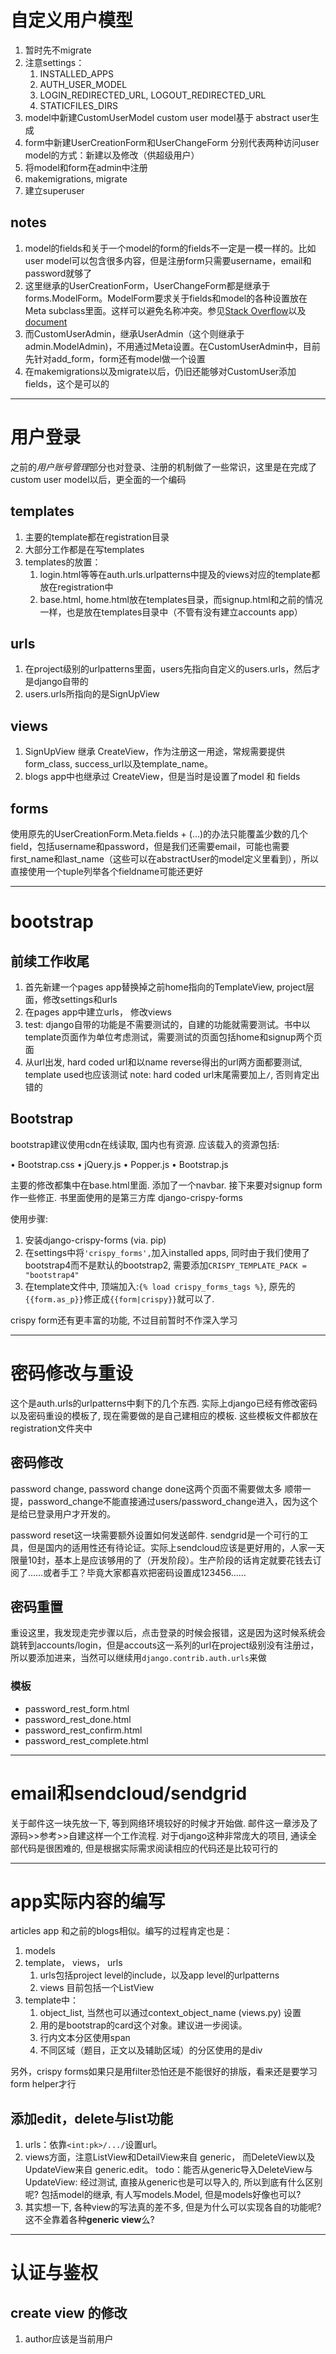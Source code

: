 # 自定义用户模型

1. 暂时先不migrate
2. 注意settings：
    1. INSTALLED_APPS
    2. AUTH_USER_MODEL
    3. LOGIN_REDIRECTED_URL, LOGOUT_REDIRECTED_URL
    4. STATICFILES_DIRS   
3. model中新建CustomUserModel
    custom user model基于 abstract user生成
4. form中新建UserCreationForm和UserChangeForm
    分别代表两种访问user model的方式：新建以及修改（供超级用户）
5. 将model和form在admin中注册
6. makemigrations, migrate
6. 建立superuser

## notes

1. model的fields和关于一个model的form的fields不一定是一模一样的。比如user model可以包含很多内容，但是注册form只需要username，email和password就够了
2. 这里继承的UserCreationForm，UserChangeForm都是继承于forms.ModelForm。ModelForm要求关于fields和model的各种设置放在Meta subclass里面。这样可以避免名称冲突。参见[Stack Overflow](https://stackoverflow.com/a/39476404)以及[document](https://docs.djangoproject.com/en/stable/topics/forms/modelforms/)
3. 而CustomUserAdmin，继承UserAdmin（这个则继承于admin.ModelAdmin)，不用通过Meta设置。在CustomUserAdmin中，目前先针对add_form，form还有model做一个设置
4. 在makemigrations以及migrate以后，仍旧还能够对CustomUser添加fields，这个是可以的

---

# 用户登录

之前的*用户账号管理*部分也对登录、注册的机制做了一些常识，这里是在完成了custom user model以后，更全面的一个编码

## templates

1. 主要的template都在registration目录
2. 大部分工作都是在写templates
3. templates的放置：
    1. login.html等等在auth.urls.urlpatterns中提及的views对应的template都放在registration中
    2. base.html, home.html放在templates目录，而signup.html和之前的情况一样，也是放在templates目录中（不管有没有建立accounts app）

## urls

1. 在project级别的urlpatterns里面，users先指向自定义的users.urls，然后才是django自带的
2. users.urls所指向的是SignUpView

## views

1. SignUpView 继承 CreateView，作为注册这一用途，常规需要提供form_class, success_url以及template_name。
2. blogs app中也继承过 CreateView，但是当时是设置了model 和 fields

## forms

使用原先的UserCreationForm.Meta.fields + (...)的办法只能覆盖少数的几个field，包括username和password，但是我们还需要email，可能也需要first_name和last_name（这些可以在abstractUser的model定义里看到），所以直接使用一个tuple列举各个fieldname可能还更好

---

# bootstrap

## 前续工作收尾

1. 首先新建一个pages app替换掉之前home指向的TemplateView, project层面，修改settings和urls
2. 在pages app中建立urls， 修改views
3. test: django自带的功能是不需要测试的，自建的功能就需要测试。书中以template页面作为单位考虑测试，需要测试的页面包括home和signup两个页面
4. 从url出发, hard coded url和以name reverse得出的url两方面都要测试, template used也应该测试
    note: hard coded url末尾需要加上`/`, 否则肯定出错的
   
## Bootstrap

bootstrap建议使用cdn在线读取, 国内也有资源. 应该载入的资源包括:

• Bootstrap.css
• jQuery.js
• Popper.js
• Bootstrap.js 

主要的修改都集中在base.html里面. 添加了一个navbar. 接下来要对signup form作一些修正. 书里面使用的是第三方库 django-crispy-forms

使用步骤:

1. 安装django-crispy-forms (via. pip)
2. 在settings中将`'crispy_forms',`加入installed apps, 同时由于我们使用了bootstrap4而不是默认的bootstrap2, 需要添加`CRISPY_TEMPLATE_PACK = "bootstrap4"`
3. 在template文件中, 顶端加入:`{% load crispy_forms_tags %}`, 原先的`{{form.as_p}}`修正成`{{form|crispy}}`就可以了.

crispy form还有更丰富的功能, 不过目前暂时不作深入学习

---

# 密码修改与重设

这个是auth.urls的urlpatterns中剩下的几个东西. 实际上django已经有修改密码以及密码重设的模板了, 现在需要做的是自己建相应的模板. 这些模板文件都放在registration文件夹中

## 密码修改

password change, password change done这两个页面不需要做太多
    顺带一提，password_change不能直接通过users/password_change进入，因为这个是给已登录用户才开发的。

password reset这一块需要额外设置如何发送邮件. sendgrid是一个可行的工具，但是国内的适用性还有待论证。实际上sendcloud应该是更好用的，人家一天限量10封，基本上是应该够用的了（开发阶段）。生产阶段的话肯定就要花钱去订阅了……或者手工？毕竟大家都喜欢把密码设置成123456……

## 密码重置

重设这里，我发现走完步骤以后，点击登录的时候会报错，这是因为这时候系统会跳转到accounts/login，但是accouts这一系列的url在project级别没有注册过，所以要添加进来，当然可以继续用`django.contrib.auth.urls`来做

### 模板

- password_rest_form.html
- password_rest_done.html
- password_rest_confirm.html
- password_rest_complete.html

---

# email和sendcloud/sendgrid

关于邮件这一块先放一下, 等到网络环境较好的时候才开始做. 邮件这一章涉及了源码>>参考>>自建这样一个工作流程. 对于django这种非常庞大的项目, 通读全部代码是很困难的, 但是根据实际需求阅读相应的代码还是比较可行的

---

# app实际内容的编写

articles app 和之前的blogs相似。编写的过程肯定也是：

1. models
2. template， views， urls
    1. urls包括project level的include，以及app level的urlpatterns
    2. views 目前包括一个ListView
3. template中：
    1. object_list, 当然也可以通过context_object_name (views.py) 设置
    2. 用的是bootstrap的card这个对象。建议进一步阅读。
    3. 行内文本分区使用span
    4. 不同区域（题目，正文以及辅助区域）的分区使用的是div

另外，crispy forms如果只是用filter恐怕还是不能很好的排版，看来还是要学习form helper才行

## 添加edit，delete与list功能

1. urls：依靠`<int:pk>/.../`设置url。
2. views方面，注意ListView和DetailView来自 generic， 而DeleteView以及UpdateView来自 generic.edit。
    todo：能否从generic导入DeleteView与UpdateView: 经过测试, 直接从generic也是可以导入的, 所以到底有什么区别呢? 包括model的继承, 有人写models.Model, 但是models好像也可以?
3. 其实想一下, 各种view的写法真的差不多, 但是为什么可以实现各自的功能呢? 这不全靠着各种**generic view**么?

---

# 认证与鉴权

## create view 的修改

1. author应该是当前用户

